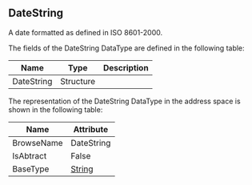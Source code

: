<!-- datatype -->
## DateString
A date formatted as defined in ISO 8601-2000.  
<!-- end of description -->
The fields of the DateString DataType are defined in the following table:  

|Name|Type|Description|
|---|---|---|
|DateString|Structure||

The representation of the DateString DataType in the address space is shown in the following table:  

|Name|Attribute|
|---|---|
|BrowseName|DateString|
|IsAbtract|False|
|BaseType|[String](../../../Part3/DataTypes/String/readme.md)|

